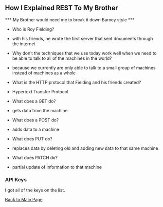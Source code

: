 ## How I Explained REST To My Brother
*** My Brother would need me to break it down Barney style ***


* Who is Roy Fielding?

- with his friends, he wrote the first server that sent documents through the internet

* Why don’t the techniques that we use today work well when we need to be able to talk to all of the machines in the world?

- because we currently are only able to talk to a small group of machines instead of machines as a whole

* What is the HTTP protocol that Fielding and his friends created?

- Hypertext Transfer Protocol.

* What does a GET do? 

- gets data from the machine

* What does a POST do?

- adds data to a machine

* What does PUT do?

- replaces data by deleting old and adding new data to that same machine

* What does PATCH do?

- partial update of information to that machine

### API Keys
I got all of the keys on the list.

[Back to Main Page](../README.md)